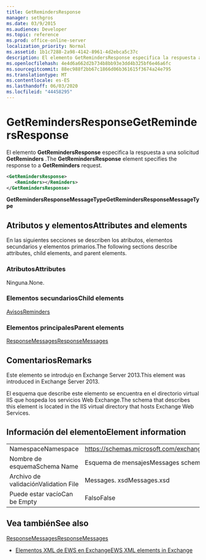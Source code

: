 ```yaml
---
title: GetRemindersResponse
manager: sethgros
ms.date: 03/9/2015
ms.audience: Developer
ms.topic: reference
ms.prod: office-online-server
localization_priority: Normal
ms.assetid: 1b1c7288-2a98-4142-8961-4d2ebca5c37c
description: El elemento GetRemindersResponse especifica la respuesta a una solicitud GetReminders.
ms.openlocfilehash: 4e4d6a662d2b734b8bb93e3dd4b325bf6e46a6fc
ms.sourcegitcommit: 88ec988f2bb67c1866d06b361615f3674a24e795
ms.translationtype: MT
ms.contentlocale: es-ES
ms.lasthandoff: 06/03/2020
ms.locfileid: "44458295"
---
```

# <a name="getremindersresponse"></a><span data-ttu-id="83a09-103">GetRemindersResponse</span><span class="sxs-lookup"><span data-stu-id="83a09-103">GetRemindersResponse</span></span>

<span data-ttu-id="83a09-104">El elemento **GetRemindersResponse** especifica la respuesta a una solicitud **GetReminders** .</span><span class="sxs-lookup"><span data-stu-id="83a09-104">The **GetRemindersResponse** element specifies the response to a **GetReminders** request.</span></span> 
  
```XML
<GetRemindersResponse>
   <Reminders></Reminders>
</GetRemindersResponse>

```

 <span data-ttu-id="83a09-105">**GetRemindersResponseMessageType**</span><span class="sxs-lookup"><span data-stu-id="83a09-105">**GetRemindersResponseMessageType**</span></span>
## <a name="attributes-and-elements"></a><span data-ttu-id="83a09-106">Atributos y elementos</span><span class="sxs-lookup"><span data-stu-id="83a09-106">Attributes and elements</span></span>

<span data-ttu-id="83a09-107">En las siguientes secciones se describen los atributos, elementos secundarios y elementos primarios.</span><span class="sxs-lookup"><span data-stu-id="83a09-107">The following sections describe attributes, child elements, and parent elements.</span></span>
  
### <a name="attributes"></a><span data-ttu-id="83a09-108">Atributos</span><span class="sxs-lookup"><span data-stu-id="83a09-108">Attributes</span></span>

<span data-ttu-id="83a09-109">Ninguna.</span><span class="sxs-lookup"><span data-stu-id="83a09-109">None.</span></span>
  
### <a name="child-elements"></a><span data-ttu-id="83a09-110">Elementos secundarios</span><span class="sxs-lookup"><span data-stu-id="83a09-110">Child elements</span></span>

[<span data-ttu-id="83a09-111">Avisos</span><span class="sxs-lookup"><span data-stu-id="83a09-111">Reminders</span></span>](reminders.md)
  
### <a name="parent-elements"></a><span data-ttu-id="83a09-112">Elementos principales</span><span class="sxs-lookup"><span data-stu-id="83a09-112">Parent elements</span></span>

[<span data-ttu-id="83a09-113">ResponseMessages</span><span class="sxs-lookup"><span data-stu-id="83a09-113">ResponseMessages</span></span>](responsemessages.md)
  
## <a name="remarks"></a><span data-ttu-id="83a09-114">Comentarios</span><span class="sxs-lookup"><span data-stu-id="83a09-114">Remarks</span></span>

<span data-ttu-id="83a09-115">Este elemento se introdujo en Exchange Server 2013.</span><span class="sxs-lookup"><span data-stu-id="83a09-115">This element was introduced in Exchange Server 2013.</span></span>
  
<span data-ttu-id="83a09-116">El esquema que describe este elemento se encuentra en el directorio virtual IIS que hospeda los servicios Web Exchange.</span><span class="sxs-lookup"><span data-stu-id="83a09-116">The schema that describes this element is located in the IIS virtual directory that hosts Exchange Web Services.</span></span>
  
## <a name="element-information"></a><span data-ttu-id="83a09-117">Información del elemento</span><span class="sxs-lookup"><span data-stu-id="83a09-117">Element information</span></span>

|||
|:-----|:-----|
|<span data-ttu-id="83a09-118">Namespace</span><span class="sxs-lookup"><span data-stu-id="83a09-118">Namespace</span></span>  <br/> |https://schemas.microsoft.com/exchange/services/2006/messages  <br/> |
|<span data-ttu-id="83a09-119">Nombre de esquema</span><span class="sxs-lookup"><span data-stu-id="83a09-119">Schema Name</span></span>  <br/> |<span data-ttu-id="83a09-120">Esquema de mensajes</span><span class="sxs-lookup"><span data-stu-id="83a09-120">Messages schema</span></span>  <br/> |
|<span data-ttu-id="83a09-121">Archivo de validación</span><span class="sxs-lookup"><span data-stu-id="83a09-121">Validation File</span></span>  <br/> |<span data-ttu-id="83a09-122">Messages. xsd</span><span class="sxs-lookup"><span data-stu-id="83a09-122">Messages.xsd</span></span>  <br/> |
|<span data-ttu-id="83a09-123">Puede estar vacío</span><span class="sxs-lookup"><span data-stu-id="83a09-123">Can be Empty</span></span>  <br/> |<span data-ttu-id="83a09-124">Falso</span><span class="sxs-lookup"><span data-stu-id="83a09-124">False</span></span>  <br/> |
   
## <a name="see-also"></a><span data-ttu-id="83a09-125">Vea también</span><span class="sxs-lookup"><span data-stu-id="83a09-125">See also</span></span>



[<span data-ttu-id="83a09-126">ResponseMessages</span><span class="sxs-lookup"><span data-stu-id="83a09-126">ResponseMessages</span></span>](responsemessages.md)


- [<span data-ttu-id="83a09-127">Elementos XML de EWS en Exchange</span><span class="sxs-lookup"><span data-stu-id="83a09-127">EWS XML elements in Exchange</span></span>](ews-xml-elements-in-exchange.md)

